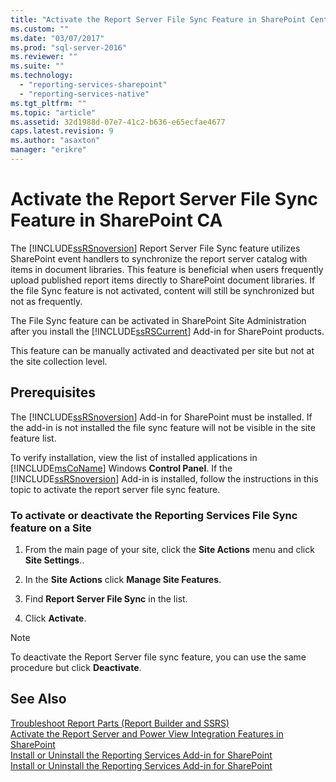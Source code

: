 ```yaml
---
title: "Activate the Report Server File Sync Feature in SharePoint Central Administration | Microsoft Docs"
ms.custom: ""
ms.date: "03/07/2017"
ms.prod: "sql-server-2016"
ms.reviewer: ""
ms.suite: ""
ms.technology: 
  - "reporting-services-sharepoint"
  - "reporting-services-native"
ms.tgt_pltfrm: ""
ms.topic: "article"
ms.assetid: 32d1988d-07e7-41c2-b636-e65ecfae4677
caps.latest.revision: 9
ms.author: "asaxton"
manager: "erikre"
---
```

# Activate the Report Server File Sync Feature in SharePoint CA
  The [!INCLUDE[ssRSnoversion](../../../advanced-analytics/r-services/includes/ssrsnoversion-md.md)] Report Server File Sync feature utilizes SharePoint event handlers to synchronize the report server catalog with items in document libraries. This feature is beneficial when users frequently upload published report items directly to SharePoint document libraries. If the file Sync feature is not activated, content will still be synchronized but not as frequently.  
  
 The File Sync feature can be activated in SharePoint Site Administration after you install the [!INCLUDE[ssRSCurrent](../../../reporting-services/includes/ssrscurrent-md.md)] Add-in for SharePoint products.  
  
 This feature can be manually activated and deactivated per site but not at the site collection level.  
  
## Prerequisites  
 The [!INCLUDE[ssRSnoversion](../../../advanced-analytics/r-services/includes/ssrsnoversion-md.md)] Add-in for SharePoint must be installed. If the add-in is not installed the file sync feature will not be visible in the site feature list.  
  
 To verify installation, view the list of installed applications in [!INCLUDE[msCoName](../../../advanced-analytics/r-services/tutorials/includes/msconame-md.md)] Windows **Control Panel**. If the [!INCLUDE[ssRSnoversion](../../../advanced-analytics/r-services/includes/ssrsnoversion-md.md)] Add-in is installed, follow the instructions in this topic to activate the report server file sync feature.  
  
### To activate or deactivate the Reporting Services File Sync feature on a Site  
  
1.  From the main page of your site, click the **Site Actions** menu and click **Site Settings**..  
  
2.  In the **Site Actions** click **Manage Site Features**.  
  
3.  Find **Report Server File Sync** in the list.  
  
4.  Click **Activate**.  
  
> [!NOTE]  
>  To deactivate the Report Server file sync feature, you can use the same procedure but click **Deactivate**.  
  
## See Also  
 [Troubleshoot Report Parts (Report Builder and SSRS)](http://msdn.microsoft.com/en-us/d9fe1932-46e7-421b-a8a9-4c54d9576e94)   
 [Activate the Report Server and Power View Integration Features in SharePoint](../../../reporting-services/report-server/sharepoint/site-collection-features-report-server-and-power-view.md)   
 [Install or Uninstall the Reporting Services Add-in for SharePoint](../../../reporting-services/install/windows/install-or-uninstall-the-reporting-services-add-in-for-sharepoint.md)   
 [Install or Uninstall the Reporting Services Add-in for SharePoint](../../../reporting-services/install/windows/install-or-uninstall-the-reporting-services-add-in-for-sharepoint.md)  
  
  